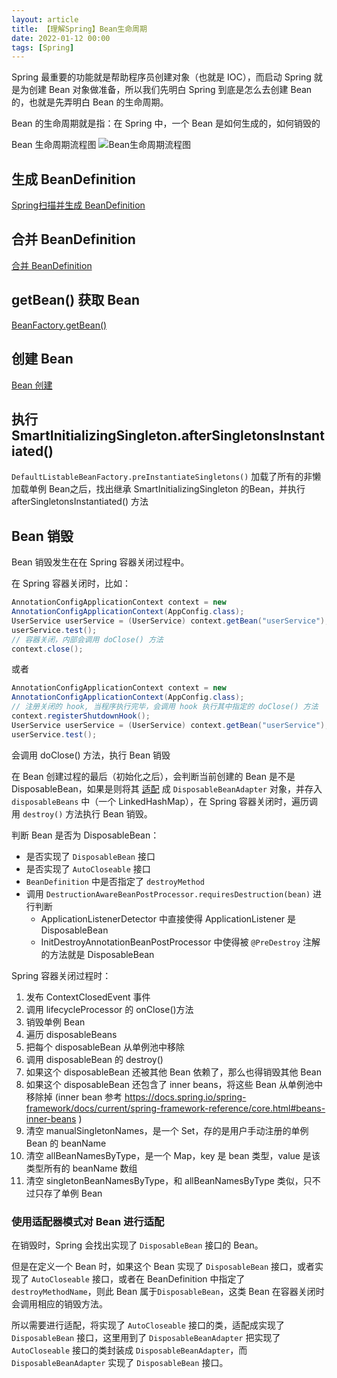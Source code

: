 ```yaml
---
layout: article  
title: 【理解Spring】Bean生命周期
date: 2022-01-12 00:00
tags: [Spring]
---
```


Spring 最重要的功能就是帮助程序员创建对象（也就是 IOC），而启动 Spring 就是为创建 Bean 对象做准备，所以我们先明白 Spring 到底是怎么去创建 Bean 的，也就是先弄明白 Bean 的生命周期。

Bean 的生命周期就是指：在 Spring 中，一个 Bean 是如何生成的，如何销毁的

Bean 生命周期流程图
![Bean生命周期流程图](./attachments/Bean生命周期-1641711003210.png)

## 生成 BeanDefinition

[Spring扫描并生成 BeanDefinition](https://azh3ng.com/2022/01/07/Spring-scan.html)

## 合并 BeanDefinition

[合并 BeanDefinition](https://azh3ng.com/2022/01/08/Spring-merge-BeanDefinition.html)

## getBean() 获取 Bean
[BeanFactory.getBean()](https://azh3ng.com/2022/01/10/Spring-BeanFactory-getBean.html)

## 创建 Bean
[Bean 创建](https://azh3ng.com/2022/01/11/Spring-BeanFactory-createBean.html)

## 执行 SmartInitializingSingleton.afterSingletonsInstantiated()
`DefaultListableBeanFactory.preInstantiateSingletons()`
加载了所有的非懒加载单例 Bean之后，找出继承 SmartInitializingSingleton 的Bean，并执行 afterSingletonsInstantiated() 方法

## Bean 销毁
Bean 销毁发生在在 Spring 容器关闭过程中。

在 Spring 容器关闭时，比如：
```java
AnnotationConfigApplicationContext context = new
AnnotationConfigApplicationContext(AppConfig.class);
UserService userService = (UserService) context.getBean("userService");
userService.test();
// 容器关闭，内部会调用 doClose() 方法
context.close();
```
或者
```java
AnnotationConfigApplicationContext context = new
AnnotationConfigApplicationContext(AppConfig.class);
// 注册关闭的 hook, 当程序执行完毕，会调用 hook 执行其中指定的 doClose() 方法
context.registerShutdownHook();
UserService userService = (UserService) context.getBean("userService");
userService.test();
```
会调用 doClose() 方法，执行 Bean 销毁


在 Bean 创建过程的最后（初始化之后），会判断当前创建的 Bean 是不是 DisposableBean，如果是则将其 [适配](#使用适配器模式对-Bean-进行适配) 成 `DisposableBeanAdapter` 对象，并存入 `disposableBeans` 中（一个 LinkedHashMap），在 Spring 容器关闭时，遍历调用 `destroy()` 方法执行 Bean 销毁。

判断 Bean 是否为 DisposableBean：
- 是否实现了 `DisposableBean` 接口
- 是否实现了 `AutoCloseable` 接口
- `BeanDefinition` 中是否指定了 `destroyMethod`
- 调用 `DestructionAwareBeanPostProcessor.requiresDestruction(bean)` 进行判断
    - ApplicationListenerDetector 中直接使得 ApplicationListener 是 DisposableBean
    - InitDestroyAnnotationBeanPostProcessor 中使得被 `@PreDestroy` 注解的方法就是 DisposableBean

Spring 容器关闭过程时：
1. 发布 ContextClosedEvent 事件
2. 调用 lifecycleProcessor 的 onClose()方法
3. 销毁单例 Bean
4. 遍历 disposableBeans
5. 把每个 disposableBean 从单例池中移除
6. 调用 disposableBean 的 destroy()
7. 如果这个 disposableBean 还被其他 Bean 依赖了，那么也得销毁其他 Bean
8. 如果这个 disposableBean 还包含了 inner beans，将这些 Bean 从单例池中移除掉 (inner bean 参考 https://docs.spring.io/spring-framework/docs/current/spring-framework-reference/core.html#beans-inner-beans )
9. 清空 manualSingletonNames，是一个 Set，存的是用户手动注册的单例 Bean 的 beanName
10. 清空 allBeanNamesByType，是一个 Map，key 是 bean 类型，value 是该类型所有的 beanName 数组
11. 清空 singletonBeanNamesByType，和 allBeanNamesByType 类似，只不过只存了单例 Bean

### 使用适配器模式对 Bean 进行适配

在销毁时，Spring 会找出实现了 `DisposableBean` 接口的 Bean。

但是在定义一个 Bean 时，如果这个 Bean 实现了 `DisposableBean` 接口，或者实现了 `AutoCloseable` 接口，或者在 BeanDefinition 中指定了 `destroyMethodName`，则此 Bean 属于`DisposableBean`，这类 Bean 在容器关闭时会调用相应的销毁方法。

所以需要进行适配，将实现了 `AutoCloseable` 接口的类，适配成实现了 `DisposableBean` 接口，这里用到了 `DisposableBeanAdapter` 把实现了 `AutoCloseable` 接口的类封装成 `DisposableBeanAdapter`，而 `DisposableBeanAdapter` 实现了 `DisposableBean` 接口。